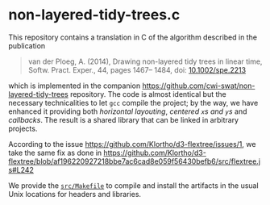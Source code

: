 # non-layered-tidy-trees.c

This repository contains a translation in C of the algorithm described in the publication

>van der Ploeg, A. (2014), Drawing non-layered tidy trees in linear time, Softw. Pract. Exper., 44, pages 1467– 1484, doi: [10.1002/spe.2213](https://doi.org/10.1002/spe.2213)

which is implemented in the companion https://github.com/cwi-swat/non-layered-tidy-trees repository. The code is almost identical but the necessary technicalities to let `gcc` compile the project; by the way, we have enhanced it providing both *horizontal layouting*, *centered `x`s and `y`s* and *callbacks*. The result is a shared library that can be linked in arbitrary projects.

According to the issue https://github.com/Klortho/d3-flextree/issues/1, we take the same fix as done in https://github.com/Klortho/d3-flextree/blob/af196220927218bbe7ac6cad8e059f56430befb6/src/flextree.js#L242

We provide the [`src/Makefile`](https://github.com/massimo-nocentini/non-layered-tidy-trees.c/blob/master/src/Makefile) to compile and install the artifacts in the usual Unix locations for headers and libraries.
